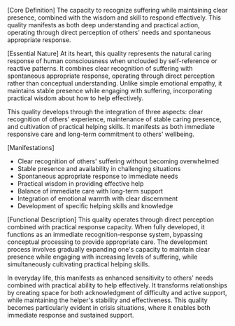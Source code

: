 [Core Definition]
The capacity to recognize suffering while maintaining clear presence, combined with the wisdom and skill to respond effectively. This quality manifests as both deep understanding and practical action, operating through direct perception of others' needs and spontaneous appropriate response.

[Essential Nature]
At its heart, this quality represents the natural caring response of human consciousness when unclouded by self-reference or reactive patterns. It combines clear recognition of suffering with spontaneous appropriate response, operating through direct perception rather than conceptual understanding. Unlike simple emotional empathy, it maintains stable presence while engaging with suffering, incorporating practical wisdom about how to help effectively.

This quality develops through the integration of three aspects: clear recognition of others' experience, maintenance of stable caring presence, and cultivation of practical helping skills. It manifests as both immediate responsive care and long-term commitment to others' wellbeing.

[Manifestations]
- Clear recognition of others' suffering without becoming overwhelmed
- Stable presence and availability in challenging situations
- Spontaneous appropriate response to immediate needs
- Practical wisdom in providing effective help
- Balance of immediate care with long-term support
- Integration of emotional warmth with clear discernment
- Development of specific helping skills and knowledge

[Functional Description]
This quality operates through direct perception combined with practical response capacity. When fully developed, it functions as an immediate recognition-response system, bypassing conceptual processing to provide appropriate care. The development process involves gradually expanding one's capacity to maintain clear presence while engaging with increasing levels of suffering, while simultaneously cultivating practical helping skills.

In everyday life, this manifests as enhanced sensitivity to others' needs combined with practical ability to help effectively. It transforms relationships by creating space for both acknowledgment of difficulty and active support, while maintaining the helper's stability and effectiveness. This quality becomes particularly evident in crisis situations, where it enables both immediate response and sustained support.